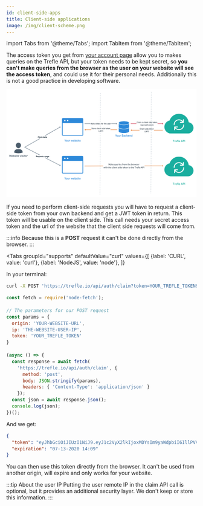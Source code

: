 ```yaml
---
id: client-side-apps
title: Client-side applications
image: /img/client-scheme.png
---
```

import Tabs from '@theme/Tabs';
import TabItem from '@theme/TabItem';


The access token you get from [your account page](https://trefle.io/profile) allow you to makes queries on the Trefle API, but your token needs to be kept secret, so **you can't make queries from the browser as the user on your website will see the access token**, and could use it for their personal needs. Additionally this is not a good practice in developing software.

![client workflow](/img/client-scheme.png)

If you need to perform client-side requests you will have to request a client-side token from your own backend and get a JWT token in return. This token will be usable on the client side. This call needs your secret access token and the url of the website that the client side requests will come from.

:::info
Because this is a **POST** request it can't be done directly from the browser.
:::


<Tabs
  groupId="supports"
  defaultValue="curl"
  values={[
    {label: 'CURL', value: 'curl'},
    {label: 'NodeJS', value: 'node'},
  ]}
>

<TabItem value="curl">

In your terminal:

```bash
curl -X POST 'https://trefle.io/api/auth/claim?token=YOUR_TREFLE_TOKEN&origin=YOUR-WEBSITE-URL&ip=12.34.56.78"'
```

</TabItem>
<TabItem value="node">

```js
const fetch = require('node-fetch');

// The parameters for our POST request
const params = {
  origin: 'YOUR-WEBSITE-URL',
  ip: 'THE-WEBSITE-USER-IP',
  token: 'YOUR_TREFLE_TOKEN'
}

(async () => {
  const response = await fetch(
    'https://trefle.io/api/auth/claim', {
      method: 'post',
      body: JSON.stringify(params),
      headers: { 'Content-Type': 'application/json' }
    });
  const json = await response.json();
  console.log(json);
})();
```

</TabItem>
</Tabs>


And we get:

```json
{
  "token": "eyJhbGciOiJIUzI1NiJ9.eyJ1c2VyX2lkIjoxMDYsIm9yaWdpbiI6IllPVVItV0VCU0lURS1VUkwiLCJpcCI6IlRIRS1XRUJTSVRFLVVTRVItSVAiLCJleHAiOjE1OTQ2NDIxNDh9.Vd2d3UK7zdNWZLBOn8y50NcUKuF8xFZgh6p7EB4fhVw",
  "expiration": "07-13-2020 14:09"
}
```

You can then use this token directly from the browser. It can't be used from another origin, will expire and only works for your website.

:::tip About the user IP
Putting the user remote IP in the claim API call is optional, but it provides an additional security layer. We don't keep or store this information.
:::
